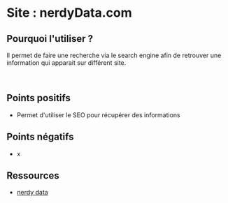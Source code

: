 # Site : nerdyData.com

## Pourquoi l'utiliser ? 

Il permet de faire une recherche via le search engine afin de retrouver une information qui apparait sur différent site.

<br>

## Points positifs

- Permet d'utiliser le SEO pour récupérer des informations

## Points négatifs

- x

## Ressources

- <a href="https://www.nerdydata.com/"> nerdy data </a>